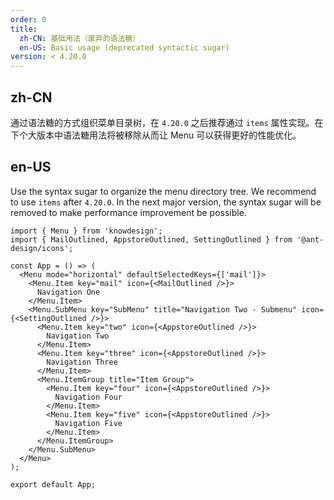 ```yaml
---
order: 0
title:
  zh-CN: 基础用法（废弃的语法糖）
  en-US: Basic usage (deprecated syntactic sugar)
version: < 4.20.0
---
```


## zh-CN

通过语法糖的方式组织菜单目录树，在 `4.20.0` 之后推荐通过 `items` 属性实现。在下个大版本中语法糖用法将被移除从而让 Menu 可以获得更好的性能优化。

## en-US

Use the syntax sugar to organize the menu directory tree. We recommend to use `items` after `4.20.0`. In the next major version, the syntax sugar will be removed to make performance improvement be possible.

```tsx
import { Menu } from 'knowdesign';
import { MailOutlined, AppstoreOutlined, SettingOutlined } from '@ant-design/icons';

const App = () => (
  <Menu mode="horizontal" defaultSelectedKeys={['mail']}>
    <Menu.Item key="mail" icon={<MailOutlined />}>
      Navigation One
    </Menu.Item>
    <Menu.SubMenu key="SubMenu" title="Navigation Two - Submenu" icon={<SettingOutlined />}>
      <Menu.Item key="two" icon={<AppstoreOutlined />}>
        Navigation Two
      </Menu.Item>
      <Menu.Item key="three" icon={<AppstoreOutlined />}>
        Navigation Three
      </Menu.Item>
      <Menu.ItemGroup title="Item Group">
        <Menu.Item key="four" icon={<AppstoreOutlined />}>
          Navigation Four
        </Menu.Item>
        <Menu.Item key="five" icon={<AppstoreOutlined />}>
          Navigation Five
        </Menu.Item>
      </Menu.ItemGroup>
    </Menu.SubMenu>
  </Menu>
);

export default App;
```

